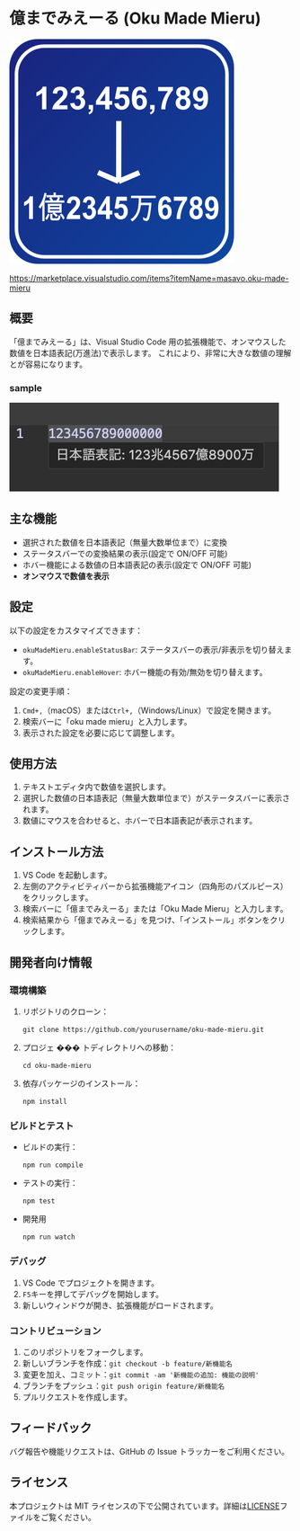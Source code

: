 # 億までみえーる (Oku Made Mieru)

![アイコン](resources/icon.png)

https://marketplace.visualstudio.com/items?itemName=masavo.oku-made-mieru

## 概要

「億までみえーる」は、Visual Studio Code 用の拡張機能で、オンマウスした数値を日本語表記(万進法)で表示します。
これにより、非常に大きな数値の理解とが容易になります。

### sample

![sample](resources/sample.png)

## 主な機能

- 選択された数値を日本語表記（無量大数単位まで）に変換
- ステータスバーでの変換結果の表示(設定で ON/OFF 可能)
- ホバー機能による数値の日本語表記の表示(設定で ON/OFF 可能)
- **オンマウスで数値を表示**

## 設定

以下の設定をカスタマイズできます：

- `okuMadeMieru.enableStatusBar`: ステータスバーの表示/非表示を切り替えます。
- `okuMadeMieru.enableHover`: ホバー機能の有効/無効を切り替えます。

設定の変更手順：

1. `Cmd+,`（macOS）または`Ctrl+,`（Windows/Linux）で設定を開きます。
2. 検索バーに「oku made mieru」と入力します。
3. 表示された設定を必要に応じて調整します。

## 使用方法

1. テキストエディタ内で数値を選択します。
2. 選択した数値の日本語表記（無量大数単位まで）がステータスバーに表示されます。
3. 数値にマウスを合わせると、ホバーで日本語表記が表示されます。

## インストール方法

1. VS Code を起動します。
2. 左側のアクティビティバーから拡張機能アイコン（四角形のパズルピース）をクリックします。
3. 検索バーに「億までみえーる」または「Oku Made Mieru」と入力します。
4. 検索結果から「億までみえーる」を見つけ、「インストール」ボタンをクリックします。

## 開発者向け情報

### 環境構築

1. リポジトリのクローン：
   ```
   git clone https://github.com/yourusername/oku-made-mieru.git
   ```
2. プロジェ ��� トディレクトリへの移動：
   ```
   cd oku-made-mieru
   ```
3. 依存パッケージのインストール：
   ```
   npm install
   ```

### ビルドとテスト

- ビルドの実行：
  ```
  npm run compile
  ```
- テストの実行：
  ```
  npm test
  ```
- 開発用
  ```
  npm run watch
  ```

### デバッグ

1. VS Code でプロジェクトを開きます。
2. `F5`キーを押してデバッグを開始します。
3. 新しいウィンドウが開き、拡張機能がロードされます。

### コントリビューション

1. このリポジトリをフォークします。
2. 新しいブランチを作成：`git checkout -b feature/新機能名`
3. 変更を加え、コミット：`git commit -am '新機能の追加: 機能の説明'`
4. ブランチをプッシュ：`git push origin feature/新機能名`
5. プルリクエストを作成します。

## フィードバック

バグ報告や機能リクエストは、GitHub の Issue トラッカーをご利用ください。

## ライセンス

本プロジェクトは MIT ライセンスの下で公開されています。詳細は[LICENSE](LICENSE)ファイルをご覧ください。
